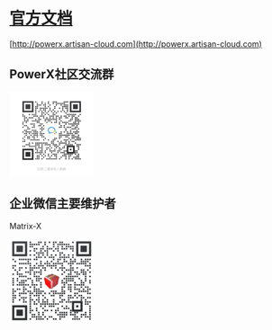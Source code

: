# [官方文档](http://powerx.artisan-cloud.com)


[http://powerx.artisan-cloud.com](http://powerx.artisan-cloud.com)


## PowerX社区交流群

<img src="docs/zh/v1/manual/start/images/contact_me_qr.jpg" alt="请扫我" style="display:inline; width: 150px;"/>


## 企业微信主要维护者

Matrix-X

<img src="docs/zh/v1/manual/start/images/contact-qr-matrix-x.png" alt="请扫我" style="display:inline; width: 150px;"/>
